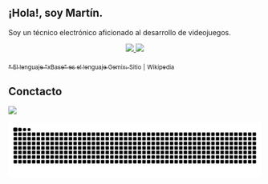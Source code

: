 
## ¡Hola!, soy Martín.
  
Soy un técnico electrónico aficionado al desarrollo de videojuegos.

<div align="center">

  <a href="https://github.com/vortigano">
    
  <img height="180" src="https://github-readme-stats-vortigano.vercel.app/api/top-langs/?username=vortigano&custom_title=%20Lenguajes%20&layout=compact&langs_count=6&theme=github_dark&hide_border=true&locale=es&size_weight=0.5&count_weight=0.5"/>
  
  <img height="180" src="https://github-readme-stats-vortigano.vercel.app/api?username=vortigano&custom_title=%20Estadísticas%20&show_icons=true&theme=github_dark&include_all_commits=false&count_private=true&hide=issues,contribs,[]&hide_rank=true&card_width=340&hide_border=true&locale=es"/>
    
</div>
  
<sub> * El lenguaje "xBase" es el lenguaje Gemix:</sub> [<sub>Sitio</sub>](http://www.gemixstudio.com/forums/) <sub>|</sub> [<sub>Wikipedia</sub>](https://es.wikipedia.org/wiki/Gemix_Studio)
  
## Conctacto 
  
  <a  href = "mailto: vortigano@outlook.com.ar"><img src="https://img.shields.io/badge/-Outlook-0078D4?style=plastic&logo=microsoft-outlook&logoColor=white" target="_blank"></a>
  
<div align="center">
  <picture>
  <!-- Fuente de imagen para el modo oscuro -->
  <source media="(prefers-color-scheme: dark)" srcset="https://github.com/vortigano/vortigano/blob/output/github-contribution-grid-snake-dark.svg">
  <!-- Fuente de imagen para el modo claro -->
  <source media="(prefers-color-scheme: light)" srcset="https://github.com/vortigano/vortigano/blob/output/github-contribution-grid-snake.svg">
  <!-- Imagen por defecto -->
  <img src="https://github.com/vortigano/vortigano/blob/output/github-contribution-grid-snake.svg" alt="Contribution Grid Snake">
</picture>
</div>
